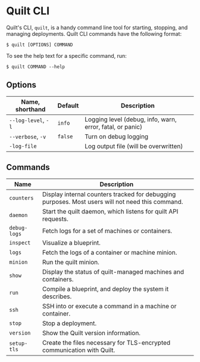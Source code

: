 # Quilt CLI

Quilt's CLI, `quilt`, is a handy command line tool for starting, stopping, and
managing deployments. Quilt CLI commands have the following format:

```console
$ quilt [OPTIONS] COMMAND
```

To see the help text for a specific command, run:

```console
$ quilt COMMAND --help
```


## Options
| Name, shorthand     | Default | Description                                               |
|---------------------|---------|-----------------------------------------------------------|
| `--log-level`, `-l` | `info`  | Logging level (debug, info, warn, error, fatal, or panic) |
| `--verbose`, `-v`   | `false` | Turn on debug logging                                     |
| `-log-file`         |         | Log output file (will be overwritten)                     |


## Commands

| Name         | Description                                                                                      |
|--------------|--------------------------------------------------------------------------------------------------|
| `counters`   | Display internal counters tracked for debugging purposes. Most users will not need this command. |
| `daemon`     | Start the quilt daemon, which listens for quilt API requests.                                    |
| `debug-logs` | Fetch logs for a set of machines or containers.                                                  |
| `inspect`    | Visualize a blueprint.                                                                           |
| `logs`       | Fetch the logs of a container or machine minion.                                                 |
| `minion`     | Run the quilt minion.                                                                            |
| `show`       | Display the status of quilt-managed machines and containers.                                     |
| `run`        | Compile a blueprint, and deploy the system it describes.                                         |
| `ssh`        | SSH into or execute a command in a machine or container.                                         |
| `stop`       | Stop a deployment.                                                                               |
| `version`    | Show the Quilt version information.                                                              |
| `setup-tls`  | Create the files necessary for TLS-encrypted communication with Quilt.                           |

